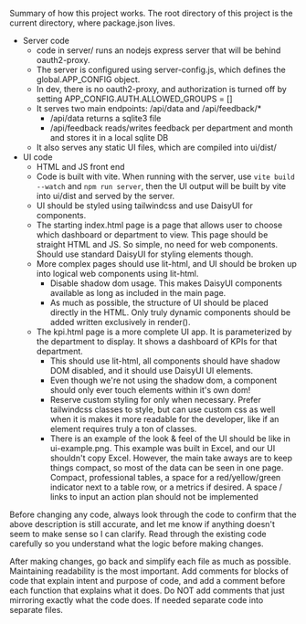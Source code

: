 Summary of how this project works. The root directory of this project is the current directory, where package.json lives.

- Server code
  - code in server/ runs an nodejs express server that will be behind oauth2-proxy.
  - The server is configured using server-config.js, which defines the global.APP_CONFIG object.
  - In dev, there is no oauth2-proxy, and authorization is turned off by setting APP_CONFIG.AUTH.ALLOWED_GROUPS = []
  - It serves two main endpoints: /api/data and /api/feedback/\*
    - /api/data returns a sqlite3 file
    - /api/feedback reads/writes feedback per department and month and stores it in a local sqlite DB
  - It also serves any static UI files, which are compiled into ui/dist/
- UI code
  - HTML and JS front end
  - Code is built with vite. When running with the server, use `vite build --watch` and `npm run server`, then the UI output will be built by vite into ui/dist and served by the server.
  - UI should be styled using tailwindcss and use DaisyUI for components.
  - The starting index.html page is a page that allows user to choose which dashboard or department to view. This page should be straight HTML and JS. So simple, no need for web components. Should use standard DaisyUI for styling elements though.
  - More complex pages should use lit-html, and UI should be broken up into logical web components using lit-html.
    - Disable shadow dom usage. This makes DaisyUI components available as long as included in the main page.
    - As much as possible, the structure of UI should be placed directly in the HTML. Only truly dynamic components should be added written exclusively in render().
  - The kpi.html page is a more complete UI app. It is parameterized by the department to display. It shows a dashboard of KPIs for that department.
    - This should use lit-html, all components should have shadow DOM disabled, and it should use DaisyUI UI elements.
    - Even though we're not using the shadow dom, a component should only ever touch elements within it's own dom!
    - Reserve custom styling for only when necessary. Prefer tailwindcss classes to style, but can use custom css as well when it is makes it more readable for the developer, like if an element requires truly a ton of classes.
    - There is an example of the look & feel of the UI should be like in ui-example.png. This example was built in Excel, and our UI shouldn't copy Excel. However, the main take aways are to keep things compact, so most of the data can be seen in one page. Compact, professional tables, a space for a red/yellow/green indicator next to a table row, or a metrics if desired. A space / links to input an action plan should not be implemented

Before changing any code, always look through the code to confirm that the above description is still accurate, and let me know if anything doesn't seem to make sense so I can clarify. Read through the existing code carefully so you understand what the logic before making changes.

After making changes, go back and simplify each file as much as possible. Maintaining readability is the most important. Add comments for blocks of code that explain intent and purpose of code, and add a comment before each function that explains what it does. Do NOT add comments that just mirroring exactly what the code does. If needed separate code into separate files.
